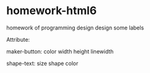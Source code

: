 # homework-html6
homework of programming design
design some labels

Attribute:

maker-button: color width height linewidth

shape-text: size shape color